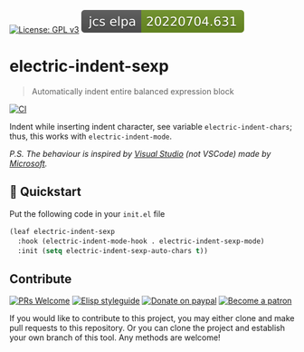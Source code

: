 [![License: GPL v3](https://img.shields.io/badge/License-GPL%20v3-blue.svg)](https://www.gnu.org/licenses/gpl-3.0)
[![JCS-ELPA](https://raw.githubusercontent.com/jcs-emacs/badges/master/elpa/v/electric-indent-sexp.svg)](https://jcs-emacs.github.io/jcs-elpa/#/electric-indent-sexp)

# electric-indent-sexp
> Automatically indent entire balanced expression block

[![CI](https://github.com/emacs-vs/electric-indent-sexp/actions/workflows/test.yml/badge.svg)](https://github.com/emacs-vs/electric-indent-sexp/actions/workflows/test.yml)

Indent while inserting indent character, see variable `electric-indent-chars`;
thus, this works with `electric-indent-mode`.

*P.S. The behaviour is inspired by [Visual Studio](https://visualstudio.microsoft.com/) (not VSCode)
made by [Microsoft](https://www.microsoft.com/).*

## 💾 Quickstart

Put the following code in your `init.el` file

```el
(leaf electric-indent-sexp
  :hook (electric-indent-mode-hook . electric-indent-sexp-mode)
  :init (setq electric-indent-sexp-auto-chars t))
```

## Contribute

[![PRs Welcome](https://img.shields.io/badge/PRs-welcome-brightgreen.svg)](http://makeapullrequest.com)
[![Elisp styleguide](https://img.shields.io/badge/elisp-style%20guide-purple)](https://github.com/bbatsov/emacs-lisp-style-guide)
[![Donate on paypal](https://img.shields.io/badge/paypal-donate-1?logo=paypal&color=blue)](https://www.paypal.me/jcs090218)
[![Become a patron](https://img.shields.io/badge/patreon-become%20a%20patron-orange.svg?logo=patreon)](https://www.patreon.com/jcs090218)

If you would like to contribute to this project, you may either
clone and make pull requests to this repository. Or you can
clone the project and establish your own branch of this tool.
Any methods are welcome!

